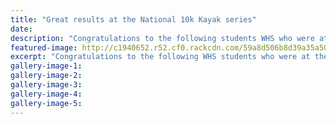 ```yaml
---
title: "Great results at the National 10k Kayak series"
date: 
description: "Congratulations to the following students WHS who were at the National 10k Kayak series last weekend.."
featured-image: http://c1940652.r52.cf0.rackcdn.com/59a8d506b8d39a35a5000516/Kayak-image.jpg
excerpt: "Congratulations to the following WHS students who were at the National 10k Kayak series last weekend and won their age group races."
gallery-image-1: 
gallery-image-2: 
gallery-image-3: 
gallery-image-4: 
gallery-image-5: 
---
```

